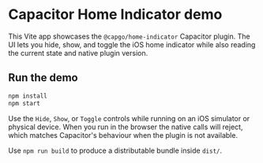 # Capacitor Home Indicator demo

This Vite app showcases the `@capgo/home-indicator` Capacitor plugin. The UI lets you
hide, show, and toggle the iOS home indicator while also reading the current
state and native plugin version.

## Run the demo

```bash
npm install
npm start
```

Use the `Hide`, `Show`, or `Toggle` controls while running on an iOS simulator or
physical device. When you run in the browser the native calls will reject, which
matches Capacitor's behaviour when the plugin is not available.

Use `npm run build` to produce a distributable bundle inside `dist/`.
